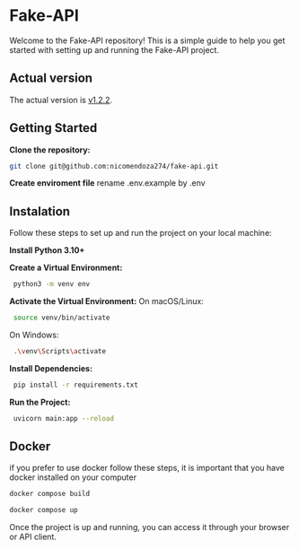 # Fake-API
Welcome to the Fake-API repository! This is a simple guide to help you get started with setting up and running the Fake-API project.

## Actual version
The actual version is [v1.2.2](https://github.com/nicomendoza274/fake-api/releases/tag/v1.2.2).

## Getting Started


**Clone the repository:**
```sh 
git clone git@github.com:nicomendoza274/fake-api.git
```
**Create enviroment file**
rename .env.example by .env

## Instalation
Follow these steps to set up and run the project on your local machine:

**Install Python 3.10+**

**Create a Virtual Environment:**
```sh
 python3 -m venv env
```
**Activate the Virtual Environment:**
On macOS/Linux:
```sh
 source venv/bin/activate
```
On Windows:
```sh
 .\venv\Scripts\activate
```
**Install Dependencies:**
```sh
 pip install -r requirements.txt
```
**Run the Project:**
```sh
 uvicorn main:app --reload
```
## Docker
if you prefer to use docker follow these steps, it is important that you have docker installed on your computer
```sh
docker compose build
```
```sh
docker compose up
```
Once the project is up and running, you can access it through your browser or API client.